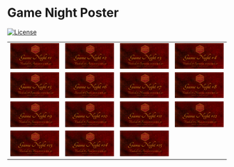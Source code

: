 
<!-- README.md is generated from README.Rmd. Please edit that file -->

# Game Night Poster

<!-- badges: start -->

[![License](https://img.shields.io/github/license/mcanouil/game-night)](LICENSE)
<!-- badges: end -->

<table>
<tr>
<td align="center">
<img alt="Poster for 2021-08-06 game night" src="thumbs/2021-08-06.png" width="100%" height="auto" />
</td>
<td align="center">
<img alt="Poster for 2021-08-27 game night" src="thumbs/2021-08-27.png" width="100%" height="auto" />
</td>
<td align="center">
<img alt="Poster for 2021-09-10 game night" src="thumbs/2021-09-10.png" width="100%" height="auto" />
</td>
<td align="center">
<img alt="Poster for 2021-09-17 game night" src="thumbs/2021-09-17.png" width="100%" height="auto" />
</td>
</tr>
<tr>
<td align="center">
<img alt="Poster for 2021-09-24 game night" src="thumbs/2021-09-24.png" width="100%" height="auto" />
</td>
<td align="center">
<img alt="Poster for 2021-10-16 game night" src="thumbs/2021-10-16.png" width="100%" height="auto" />
</td>
<td align="center">
<img alt="Poster for 2021-11-05 game night" src="thumbs/2021-11-05.png" width="100%" height="auto" />
</td>
<td align="center">
<img alt="Poster for 2021-11-12 game night" src="thumbs/2021-11-12.png" width="100%" height="auto" />
</td>
</tr>
<tr>
<td align="center">
<img alt="Poster for 2022-01-21 game night" src="thumbs/2022-01-21.png" width="100%" height="auto" />
</td>
<td align="center">
<img alt="Poster for 2022-02-04 game night" src="thumbs/2022-02-04.png" width="100%" height="auto" />
</td>
<td align="center">
<img alt="Poster for 2022-02-18 game night" src="thumbs/2022-02-18.png" width="100%" height="auto" />
</td>
<td align="center">
<img alt="Poster for 2022-03-11 game night" src="thumbs/2022-03-11.png" width="100%" height="auto" />
</td>
</tr>
<tr>
<td align="center">
<img alt="Poster for 2022-03-25 game night" src="thumbs/2022-03-25.png" width="100%" height="auto" />
</td>
<td align="center">
<a href="posters/2022-04-08"><img alt="Poster for 2022-04-08 game night" src="thumbs/2022-04-08.png" width="100%" height="auto" /></a>
</td>
<td align="center">
<a href="posters/2022-04-22"><img alt="Poster for 2022-04-22 game night" src="thumbs/2022-04-22.png" width="100%" height="auto" /></a>
</td>
</tr>
</table>
